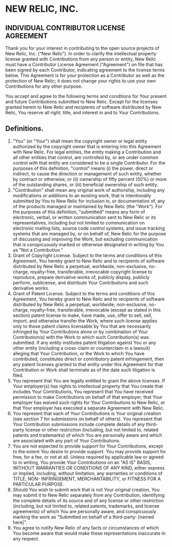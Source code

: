 # NEW RELIC, INC.
## INDIVIDUAL CONTRIBUTOR LICENSE AGREEMENT
Thank you for your interest in contributing to the open source projects of New Relic, Inc. (“New Relic”). In order to clarify the intellectual property license granted with Contributions from any person or entity, New Relic must have a Contributor License Agreement ("Agreement") on file that has been signed by each Contributor, indicating agreement to the license terms below. This Agreement is for your protection as a Contributor as well as the protection of New Relic; it does not change your rights to use your own Contributions for any other purpose.

You accept and agree to the following terms and conditions for Your present and future Contributions submitted to New Relic. Except for the licenses granted herein to New Relic and recipients of software distributed by New Relic, You reserve all right, title, and interest in and to Your Contributions.

## Definitions.
1. "You" (or "Your") shall mean the copyright owner or legal entity authorized by the copyright owner that is entering into this Agreement with New Relic. For legal entities, the entity making a Contribution and all other entities that control, are controlled by, or are under common control with that entity are considered to be a single Contributor. For the purposes of this definition, "control" means (i) the power, direct or indirect, to cause the direction or management of such entity, whether by contract or otherwise, or (ii) ownership of fifty percent (50%) or more of the outstanding shares, or (iii) beneficial ownership of such entity.
2. "Contribution" shall mean any original work of authorship, including any modifications or additions to an existing work, that is intentionally submitted by You to New Relic for inclusion in, or documentation of, any of the products managed or maintained by New Relic (the "Work"). For the purposes of this definition, "submitted" means any form of electronic, verbal, or written communication sent to New Relic or its representatives, including but not limited to communication on electronic mailing lists, source code control systems, and issue tracking systems that are managed by, or on behalf of, New Relic for the purpose of discussing and improving the Work, but excluding communication that is conspicuously marked or otherwise designated in writing by You as "Not a Contribution."
3. Grant of Copyright License. Subject to the terms and conditions of this Agreement, You hereby grant to New Relic and to recipients of software distributed by New Relic a perpetual, worldwide, non-exclusive, no-charge, royalty-free, transferable, irrevocable copyright license to reproduce, prepare derivative works of, publicly display, publicly perform, sublicense, and distribute Your Contributions and such derivative works.
4. Grant of Patent License. Subject to the terms and conditions of this Agreement, You hereby grant to New Relic and to recipients of software distributed by New Relic a perpetual, worldwide, non-exclusive, no-charge, royalty-free, transferable, irrevocable (except as stated in this section) patent license to make, have made, use, offer to sell, sell, import, and otherwise transfer the Work, where such license applies only to those patent claims licensable by You that are necessarily infringed by Your Contributions alone or by combination of Your Contribution(s) with the Work to which such Contribution(s) was submitted. If any entity institutes patent litigation against You or any other entity (including a cross-claim or counterclaim in a lawsuit) alleging that Your Contribution, or the Work to which You have contributed, constitutes direct or contributory patent infringement, then any patent licenses granted to that entity under this Agreement for that Contribution or Work shall terminate as of the date such litigation is filed.
5. You represent that You are legally entitled to grant the above licenses. If Your employer(s) has rights to intellectual property that You create that includes Your Contributions, You represent that You have received permission to make Contributions on behalf of that employer, that Your employer has waived such rights for Your Contributions to New Relic, or that Your employer has executed a separate Agreement with New Relic.
6. You represent that each of Your Contributions is Your original creation (see section 7 for submissions on behalf of others). You represent that Your Contribution submissions include complete details of any third-party license or other restriction (including, but not limited to, related patents and trademarks) of which You are personally aware and which are associated with any part of Your Contributions.
7. You are not expected to provide support for Your Contributions, except to the extent You desire to provide support. You may provide support for free, for a fee, or not at all. Unless required by applicable law or agreed to in writing, You provide Your Contributions on an "AS IS" BASIS, WITHOUT WARRANTIES OR CONDITIONS OF ANY KIND, either express or implied, including, without limitation, any warranties or conditions of TITLE, NON- INFRINGEMENT, MERCHANTABILITY, or FITNESS FOR A PARTICULAR PURPOSE.
8. Should You wish to submit work that is not Your original creation, You may submit it to New Relic separately from any Contribution, identifying the complete details of its source and of any license or other restriction (including, but not limited to, related patents, trademarks, and license agreements) of which You are personally aware, and conspicuously marking the work as "Submitted on behalf of a third-party: [named here]".
9. You agree to notify New Relic of any facts or circumstances of which You become aware that would make these representations inaccurate in any respect.